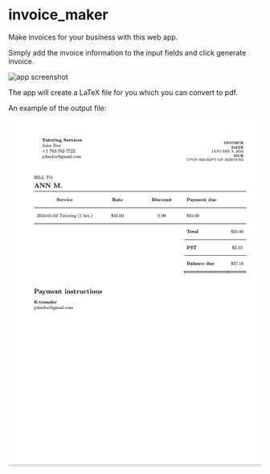 # invoice_maker
Make invoices for your business with this web app.

Simply add the invoice information to the input fields and click generate invoice.

![app screenshot]([http://url/to/img.png](https://github.com/soroush-masoodian/invoice_maker/blob/3035627a36477a8a14d1caacc77f50af4fc7c207/Screen%20Shot%202024-01-08%20at%205.45.33%20PM.png)https://github.com/soroush-masoodian/invoice_maker/blob/3035627a36477a8a14d1caacc77f50af4fc7c207/Screen%20Shot%202024-01-08%20at%205.45.33%20PM.png)


The app will create a LaTeX file for you which you can convert to pdf.

An example of the output file:

![output screenshot](https://github.com/soroush-masoodian/invoice_maker/blob/3035627a36477a8a14d1caacc77f50af4fc7c207/Screen%20Shot%202024-01-08%20at%206.09.35%20PM.png)
